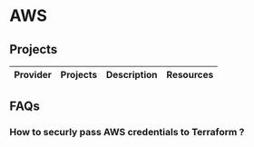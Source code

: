 # AWS

## Projects

| Provider | Projects | Description | Resources |
| -------- | -------- | ----------- | --------- |

## FAQs

### How to securly pass AWS credentials to Terraform ?

###
